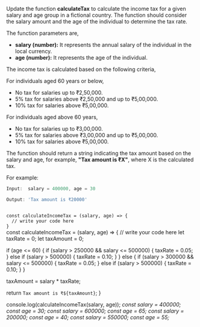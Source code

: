 Update the function **calculateTax** to calculate the income tax for a given salary and age group in a fictional country. The function should consider the salary amount and the age of the individual to determine the tax rate.

The function parameters are,

- **salary (number):** It represents the annual salary of the individual in the local currency.
- **age (number):** It represents the age of the individual.

The income tax is calculated based on the following criteria,

For individuals aged 60 years or below,

- No tax for salaries up to ₹2,50,000.
- 5% tax for salaries above ₹2,50,000 and up to ₹5,00,000.
- 10% tax for salaries above ₹5,00,000.

For individuals aged above 60 years,

- No tax for salaries up to ₹3,00,000.
- 5% tax for salaries above ₹3,00,000 and up to ₹5,00,000.
- 10% tax for salaries above ₹5,00,000.

The function should return a string indicating the tax amount based on the salary and age, for example, **"Tax amount is ₹X"**, where X is the calculated tax.

For example:
```js
Input:  salary = 400000, age = 30

Output: 'Tax amount is ₹20000'
```
<codeblock language="javascript" type="exercise" testMode="multipleInput">
<code>
const calculateIncomeTax = (salary, age) => {
  // write your code here
}
</code>

<solution>
const calculateIncomeTax = (salary, age) => {
  // write your code here
  let taxRate = 0;
  let taxAmount = 0;

  if (age <= 60) {
    if (salary > 250000 && salary <= 500000) {
      taxRate = 0.05;
    } else if (salary > 500000) {
      taxRate = 0.10;
    }
  } else {
    if (salary > 300000 && salary <= 500000) {
      taxRate = 0.05;
    } else if (salary > 500000) {
      taxRate = 0.10;
    }
  }

  taxAmount = salary * taxRate;

  return `Tax amount is ₹${taxAmount}`;
}

</solution>
<testcases>
<caller>
console.log(calculateIncomeTax(salary, age));
</caller>
<testcase>
<i>
const salary = 400000;
const age = 30;
</i>
</testcase>
<testcase>
<i>
const salary = 600000;
const age = 65;
</i>
</testcase>
<testcase>
<i>
const salary = 200000;
const age = 40;
</i>
</testcase>
<testcase>
<i>
const salary = 550000;
const age = 55;
</i>
</testcase>
</testcases>
</codeblock>
